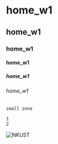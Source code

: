 # home_w1
## home_w1
### home_w1
#### home_w1
##### home_w1
###### home_w1

`small zone`
```big zone
1
2
```
![NKUST](NKUST.png"NKUST")
